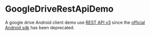 # GoogleDriveRestApiDemo
A google drive Android client demo use [REST API v3](https://developers.google.com/drive/api/v3/about-sdk) since the [official Android sdk](https://developers.google.com/drive/android/) has been deprecated.
